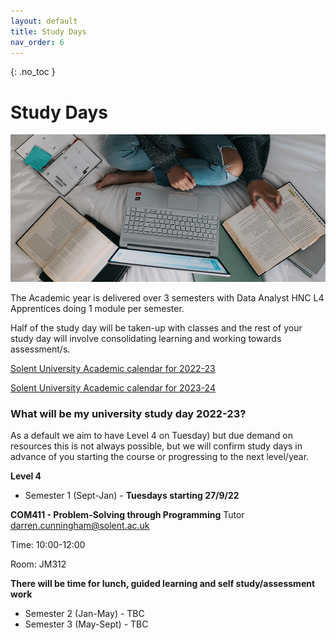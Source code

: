 ```yaml
---
layout: default
title: Study Days
nav_order: 6
---
```


{: .no_toc }

# Study Days

![windows-v94mlgvsza4-unsplash.jpg](./images/windows-v94mlgvsza4-unsplash.jpg)

The Academic year is delivered over 3 semesters with Data Analyst HNC L4 Apprentices doing 1 module per semester.

Half of the study day will be taken-up with classes and the rest of your study day will involve consolidating learning and working towards assessment/s.

[Solent University Academic calendar for 2022-23](https://students.solent.ac.uk/official-documents/policy-governance-and-information/academic-calendar-2022-23.pdf)

[Solent University Academic calendar for 2023-24](https://students.solent.ac.uk/official-documents/policy-governance-and-information/academic-calendar-2023-24.pdf)

### What will be my university study day 2022-23?

As a default we aim to have Level 4 on Tuesday) but due demand on resources this is not always possible, but we will confirm study days in advance of you starting the course or progressing to the next level/year.

**Level 4**

* Semester 1 (Sept-Jan) - **Tuesdays starting 27/9/22**

**COM411 - Problem-Solving through Programming**
Tutor darren.cunningham@solent.ac.uk 

Time: 10:00-12:00 

Room: JM312

**There will be time for lunch, guided learning and self study/assessment work**


* Semester 2 (Jan-May) - TBC
* Semester 3 (May-Sept) - TBC


